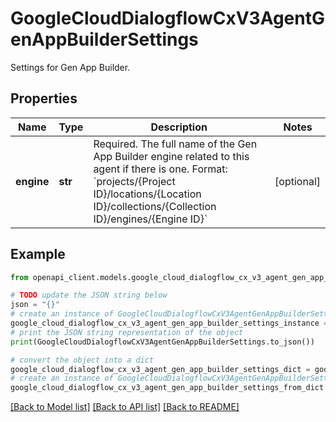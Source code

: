 # GoogleCloudDialogflowCxV3AgentGenAppBuilderSettings

Settings for Gen App Builder.

## Properties

Name | Type | Description | Notes
------------ | ------------- | ------------- | -------------
**engine** | **str** | Required. The full name of the Gen App Builder engine related to this agent if there is one. Format: &#x60;projects/{Project ID}/locations/{Location ID}/collections/{Collection ID}/engines/{Engine ID}&#x60; | [optional] 

## Example

```python
from openapi_client.models.google_cloud_dialogflow_cx_v3_agent_gen_app_builder_settings import GoogleCloudDialogflowCxV3AgentGenAppBuilderSettings

# TODO update the JSON string below
json = "{}"
# create an instance of GoogleCloudDialogflowCxV3AgentGenAppBuilderSettings from a JSON string
google_cloud_dialogflow_cx_v3_agent_gen_app_builder_settings_instance = GoogleCloudDialogflowCxV3AgentGenAppBuilderSettings.from_json(json)
# print the JSON string representation of the object
print(GoogleCloudDialogflowCxV3AgentGenAppBuilderSettings.to_json())

# convert the object into a dict
google_cloud_dialogflow_cx_v3_agent_gen_app_builder_settings_dict = google_cloud_dialogflow_cx_v3_agent_gen_app_builder_settings_instance.to_dict()
# create an instance of GoogleCloudDialogflowCxV3AgentGenAppBuilderSettings from a dict
google_cloud_dialogflow_cx_v3_agent_gen_app_builder_settings_from_dict = GoogleCloudDialogflowCxV3AgentGenAppBuilderSettings.from_dict(google_cloud_dialogflow_cx_v3_agent_gen_app_builder_settings_dict)
```
[[Back to Model list]](../README.md#documentation-for-models) [[Back to API list]](../README.md#documentation-for-api-endpoints) [[Back to README]](../README.md)


